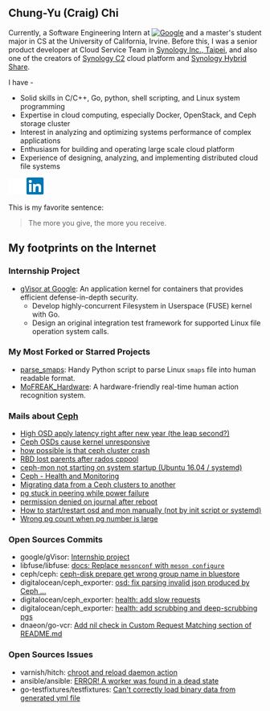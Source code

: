 ## Chung-Yu (Craig) Chi

Currently, a Software Engineering Intern at [![Google](https://avatars1.githubusercontent.com/u/1342004?s=20&v=5)](https://www.google.com/) and a master's student major in CS at the University of California, Irvine. Before this, I was a senior product developer at Cloud Service Team in [Synology Inc., Taipei](https://www.synology.com/en-global), and also one of the creators of [Synology C2](https://c2.synology.com/en-us) cloud platform and [Synology Hybrid Share](https://www.servethehome.com/synology-outlines-2020-strategy-in-nyc/#attachment_37917).

I have -

- Solid skills in C/C++, Go, python, shell scripting, and Linux system programming
- Expertise in cloud computing, especially Docker, OpenStack, and Ceph storage cluster
- Interest in analyzing and optimizing systems performance of complex applications
- Enthusiasm for building and operating large scale cloud platform
- Experience of designing, analyzing, and implementing distributed cloud file systems

[![Github](logo/GitHub-Mark-Light-32px.png)](https://github.com/craig08)
[![LinkedIn](logo/In-2CRev-34px-R.png)](https://www.linkedin.com/in/chungyuchi/)

This is my favorite sentence:

> The more you give, the more you receive.

## My footprints on the Internet

### Internship Project

- [gVisor at Google](https://gvisor.dev): An application kernel for containers that provides efficient defense-in-depth security.
  - Develop highly-concurrent Filesystem in Userspace (FUSE) kernel with Go.
  - Design an original integration test framework for supported Linux file operation system calls.

### My Most Forked or Starred Projects

- [parse_smaps](https://github.com/craig08/parse_smaps): Handy Python script to parse Linux `smaps` file into human readable format.
- [MoFREAK_Hardware](https://github.com/craig08/MoFREAK_Hardware): A hardware-friendly real-time human action recognition system.

### Mails about [Ceph](https://ceph.com/)

- [High OSD apply latency right after new year (the leap second?)](https://ceph-users.ceph.narkive.com/mcdm0utr/high-osd-apply-latency-right-after-new-year-the-leap-second)
- [Ceph OSDs cause kernel unresponsive](https://www.mail-archive.com/ceph-users@lists.ceph.com/msg34072.html)
- [how possible is that ceph cluster crash](http://lists.ceph.com/pipermail/ceph-users-ceph.com/2016-November/014459.html)
- [RBD lost parents after rados cppool](https://ceph-users.ceph.narkive.com/88v7Zjx7/rbd-lost-parents-after-rados-cppool)
- [ceph-mon not starting on system startup (Ubuntu 16.04 / systemd)](https://www.spinics.net/lists/ceph-users/msg32395.html)
- [Ceph - Health and Monitoring](https://www.spinics.net/lists/ceph-users/msg33462.html)
- [Migrating data from a Ceph clusters to another](http://lists.ceph.com/pipermail/ceph-users-ceph.com/2017-February/016142.html)
- [pg stuck in peering while power failure](http://lists.ceph.com/pipermail/ceph-users-ceph.com/2017-January/015576.html)
- [permission denied on journal after reboot](http://lists.ceph.com/pipermail/ceph-users-ceph.com/2017-February/016225.html)
- [How to start/restart osd and mon manually (not by init script or systemd)](http://lists.ceph.com/pipermail/ceph-users-ceph.com/2016-December/015035.html)
- [Wrong pg count when pg number is large](http://lists.ceph.com/pipermail/ceph-users-ceph.com/2016-December/014745.html)

### Open Sources Commits

- google/gVisor: [Internship project](https://github.com/google/gvisor/search?q=craig08&type=Commits)
- libfuse/libfuse: [docs: Replace `mesonconf` with `meson configure`](https://github.com/libfuse/libfuse/commit/032db1ab298d62c4d0c5be1f9fb2df299aec2346)
- ceph/ceph: [ceph-disk prepare get wrong group name in bluestore](https://tracker.ceph.com/issues/18954)
- digitalocean/ceph_exporter: [osd: fix parsing invalid json produced by Ceph ...](https://github.com/digitalocean/ceph_exporter/commit/74439767fb9b91b4c540c9db02942099385c224f)
- digitalocean/ceph_exporter: [health: add slow requests](https://github.com/digitalocean/ceph_exporter/commit/fe7675050bbd4ecab7738b69fdc3bb4d4257fa1a)
- digitalocean/ceph_exporter: [health: add scrubbing and deep-scrubbing pgs](https://github.com/digitalocean/ceph_exporter/commit/71563b12931f9df6034acb47136698a6ff6b1627)
- dnaeon/go-vcr: [Add nil check in Custom Request Matching section of README.md](https://github.com/dnaeon/go-vcr/pull/44/commits/ea98147981e52a7dd9e7336dfff7289e73dfa731)

### Open Sources Issues

- varnish/hitch: [chroot and reload daemon action](https://github.com/varnish/hitch/issues/176)
- ansible/ansible: [ERROR! A worker was found in a dead state](https://github.com/ansible/ansible/issues/32554#issuecomment-382360908)
- go-testfixtures/testfixtures: [Can't correctly load binary data from generated yml file](https://github.com/go-testfixtures/testfixtures/issues/48)
